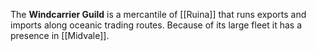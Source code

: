 The **Windcarrier Guild** is a mercantile of [[Ruina]] that runs exports and imports along oceanic trading routes. Because of its large fleet it has a presence in [[Midvale]].